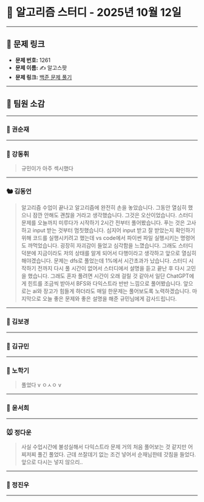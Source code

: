 # 📘 알고리즘 스터디 - 2025년 10월 12일

---

## 🔗 문제 링크

- **문제 번호:** 1261
- **문제 이름:** ✍️ 알고스팟
- **문제 링크:** [백준 문제 풀기](https://www.acmicpc.net/problem/1261)

---

## 💬 팀원 소감

---

### 🐥 권순재

> 

---

### 🐰 강동휘

> 규민이가 아주 섹시했다

---

### 🐿️ 김동언

> 알고리즘 수업이 끝나고 알고리즘에 완전히 손을 놓았습니다. 그동안 열심히 했으니 잠깐 안해도 괜찮을 거라고 생각했습니다. 그것은 오산이었습니다. 스터디 문제를 오늘까지 미루다가 시작하기 2시간 전부터 풀어봤습니다. 푸는 것은 고사하고 input 받는 것부터 멈칫했습니다. 심지어 input 받고 잘 받았는지 확인하기 위해 코드를 실행시키려고 했는데 vs code에서 파이썬 파일 실행시키는 명령어도 까먹었습니다. 굉장히 자괴감이 들었고 심각함을 느꼈습니다. 그래도 스터디 덕분에 지금이라도 저의 상태를 알게 되어서 다행이라고 생각하고 앞으로 열심히 해야겠습니다.
문제는 dfs로 풀었는데 1%에서 시간초과가 났습니다. 스터디 시작하기 전까지 다시 풀 시간이 없어서 스터디에서 설명을 듣고 끝난 후 다시 고민을 했습니다. 그래도 혼자 풀려면 시간이 오래 걸릴 것 같아서 일단 ChatGPT에게 힌트를 조금씩 받아서 BFS와 다익스트라 반반 느낌으로 풀어봤습니다. 앞으로는 ai와 장고가 힘들게 하더라도 매일 한문제는 풀어보도록 노력하겠습니다.
마지막으로 오늘 좋은 문제와 좋은 설명을 해준 규민님에게 감사드립니다. 

---

### 🐺 김보경

> 

---

### 🐘 김규민

> 

---

### 🐼 노학기

> 풀었다 v ㅇㅅㅇ v

---

### 🦊 윤서희

> 

---

### 🐭 정다운

> 사실 수업시간에 불성실해서 다익스트라 문제 거의 처음 풀어보는 것 같지만 어찌저찌 풀긴 풀었다. 근데 쓰잘데기 없는 조건 넣어서 순재님한테 갓침을 들었다. 앞으로 다시는 넣지 않으리..

---

### 🐳 정진우

> 

---

